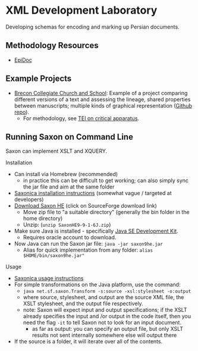# XML Development Laboratory

Developing schemas for encoding and marking up Persian documents.


## Methodology Resources

- [EpiDoc](https://sourceforge.net/p/epidoc/wiki/Home/)


## Example Projects

- [Brecon Collegiate Church and School](http://brecon.newtfire.org/): Example of a project comparing different versions of a text and assessing the lineage, shared properties between manuscripts; multiple kinds of graphical representation ([Github repo](https://github.com/haggis78/BreconChurch)).
  - For methodology, see [TEI on critical apparatus](https://tei-c.org/Vault/P5/3.6.0/doc/tei-p5-doc/en/html/TC.html).


## Running Saxon on Command Line

Saxon can implement XSLT and XQUERY.

Installation
- Can install via Homebrew (recommended)
  - in practice this can be difficult to get working; can also simply sync the jar file and aim at the same folder
- [Saxonica installation instructions](http://www.saxonica.com/documentation/index.html#!about/installationjava/installingjava) (somewhat vague / targeted at developers)
- [Download Saxon HE](http://saxonica.com/products/products.xml) (click on SourceForge download link)
  - Move zip file to "a suitable directory" (generally the bin folder in the home directory)
  - Unzip: (`unzip SaxonHE9-9-1-6J.zip`)
- Make sure Java is installed - specifically [Java SE Development Kit](https://www.oracle.com/technetwork/java/javase/downloads/jdk8-downloads-2133151.html).
  - Requires oracle account to download.
- Now Java can run the Saxon jar file: `java -jar saxon9he.jar`
  - Alias for quick implementation from any folder:  `alias $HOME/bin/saxon9he.jar"`

Usage
- [Saxonica usage instructions](http://saxonica.com/documentation/index.html#!using-xsl/commandline)
- For simple transformations on the Java platform, use the command:
  - `java net.sf.saxon.Transform -s:source -xsl:stylesheet -o:output`
  - where source, stylesheet, and output are the source XML file, the XSLT stylesheet, and the output file respectively.
  - note: Saxon will expect input and output specifications; if the XSLT already specifies the input and /or output in the code itself, then you need the flag `-it` to tell Saxon not to look for an input document.
    - as far as output: you can specify an output file, but only XSLT results not sent internally somewhere else will output there
- If the source is a folder, it will iterate over all of the contents.
